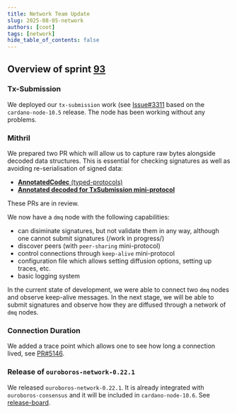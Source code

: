 ```yaml
---
title: Network Team Update
slug: 2025-08-05-network
authors: [coot]
tags: [network]
hide_table_of_contents: false
---
```


## Overview of sprint [93][sprint-93]


### Tx-Submission

We deployed our `tx-submission` work (see [Issue#3311] based on
the `cardano-node-10.5` release.  The node has been working without any problems.  

### Mithril

We prepared two PR which will allow us to capture raw bytes alongside decoded
data structures.  This is essential for checking signatures as well as avoiding
re-serialisation of signed data:

* [**AnnotatedCodec** (typed-protocols)][PR#74]
* [**Annotated decoded for TxSubmission mini-protocol**][PR#4934] 

These PRs are in review.

We now have a `dmq` node with the following capabilities:

* can disiminate signatures, but not validate them in any way, although one
  cannot submit signatures (/work in progress/)
* discover peers (with `peer-sharing` mini-protocol)
* control connections through `keep-alive` mini-protocol
* configuration file which allows setting diffusion options, setting up traces, etc. 
* basic logging system

In the current state of development, we were able to connect two `dmq` nodes
and observe keep-alive messages.  In the next stage, we will be able to submit
signatures and observe how they are diffused through a network of `dmq` nodes.

### Connection Duration

We added a trace point which allows one to see how long a connection lived, see [PR#5146].

### Release of `ouroboros-network-0.22.1`

We released `ouroboros-network-0.22.1`.  It is already integrated with
`ouroboros-consensus` and it will be included in `cardano-node-10.6`. See [release-board].


[sprint-93]: https://github.com/orgs/IntersectMBO/projects/5/views/1?filterQuery=sprint%3A%22Sprint+93%22


[PR#74]: https://github.com/input-output-hk/typed-protocols/pull/74
[PR#4934]: https://github.com/IntersectMBO/ouroboros-network/pull/4934
[PR#5146]: https://github.com/IntersectMBO/ouroboros-network/pull/5146

[Issue#3311]: https://github.com/IntersectMBO/ouroboros-network/issues/3311
[release-board]: https://github.com/orgs/IntersectMBO/projects/5/views/18 
